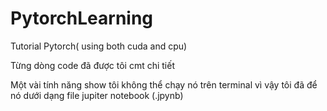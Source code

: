 # PytorchLearning
Tutorial Pytorch( using both cuda and cpu)

Từng dòng code đã được tôi cmt chi tiết 

Một vài tính năng show tôi không thể chạy nó trên terminal vì vậy tôi đã để nó dưới dạng file jupiter notebook (.jpynb)